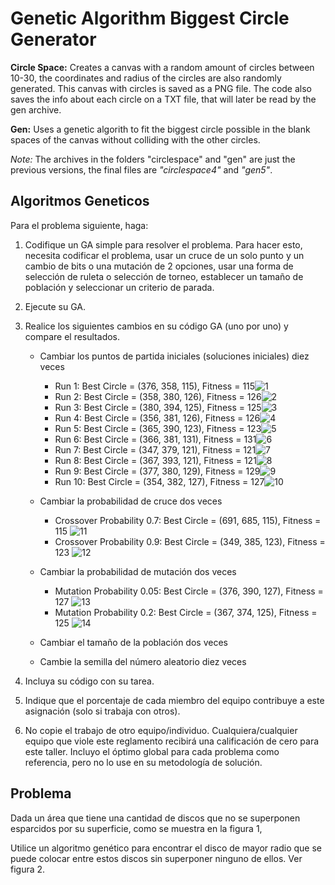 # Genetic Algorithm Biggest Circle Generator

**Circle Space:** Creates a canvas with a random amount of circles between 10-30, the coordinates and radius of the circles are also randomly generated. This canvas with circles is saved as a PNG file. The code also saves the info about each circle on a TXT file, that will later be read by the gen archive.

**Gen:** Uses a genetic algorith to fit the biggest circle possible in the blank spaces of the canvas without colliding with the other circles.

*Note:* The archives in the folders "circlespace" and "gen" are just the previous versions, the final files are *"circlespace4"* and *"gen5"*.

## Algoritmos Geneticos

Para el problema siguiente, haga:

1. Codifique un GA simple para resolver el problema. Para hacer esto, necesita codificar el problema, usar un cruce de un solo punto y un cambio de bits o una mutación de 2 opciones, usar una forma de selección de ruleta o selección de torneo, establecer un tamaño de población y seleccionar un criterio de parada.

2. Ejecute su GA.

3. Realice los siguientes cambios en su código GA (uno por uno) y compare el resultados.

    - Cambiar los puntos de partida iniciales (soluciones iniciales) diez veces

        - Run 1: Best Circle = (376, 358, 115), Fitness = 115![1](assets/genetic_algorithm_run_0.png)
        - Run 2: Best Circle = (358, 380, 126), Fitness = 126![2](assets/genetic_algorithm_run_1.png)
        - Run 3: Best Circle = (380, 394, 125), Fitness = 125![3](assets/genetic_algorithm_run_2.png)
        - Run 4: Best Circle = (356, 381, 126), Fitness = 126![4](assets/genetic_algorithm_run_3.png)
        - Run 5: Best Circle = (365, 390, 123), Fitness = 123![5](assets/genetic_algorithm_run_4.png)
        - Run 6: Best Circle = (366, 381, 131), Fitness = 131![6](assets/genetic_algorithm_run_5.png)
        - Run 7: Best Circle = (347, 379, 121), Fitness = 121![7](assets/genetic_algorithm_run_6.png)
        - Run 8: Best Circle = (367, 393, 121), Fitness = 121![8](assets/genetic_algorithm_run_7.png)
        - Run 9: Best Circle = (377, 380, 129), Fitness = 129![9](assets/genetic_algorithm_run_8.png)
        - Run 10: Best Circle = (354, 382, 127), Fitness = 127![10](assets/genetic_algorithm_run_9.png)

    - Cambiar la probabilidad de cruce dos veces
        - Crossover Probability 0.7: Best Circle = (691, 685, 115), Fitness = 115 ![11](assets/genetic_algorithm_run_0_cambiar.png)
        - Crossover Probability 0.9: Best Circle = (349, 385, 123), Fitness = 123 ![12](assets/genetic_algorithm_run_1_cambiar.png)

    - Cambiar la probabilidad de mutación dos veces
        - Mutation Probability 0.05: Best Circle = (376, 390, 127), Fitness = 127 ![13](assets/genetic_algorithm_run_0.05.png)
        - Mutation Probability 0.2: Best Circle = (367, 374, 125), Fitness = 125 ![14](assets/genetic_algorithm_run_0.2.png)
    - Cambiar el tamaño de la población dos veces
    - Cambie la semilla del número aleatorio diez veces
  
4. Incluya su código con su tarea.

5. Indique que el porcentaje de cada miembro del equipo contribuye a este asignación (solo si trabaja con otros).

6. No copie el trabajo de otro equipo/individuo. Cualquiera/cualquier equipo que viole este reglamento recibirá una calificación de cero para este taller.
Incluyo el óptimo global para cada problema como referencia, pero no lo use en su metodología de solución.

## Problema

Dada un área que tiene una cantidad de discos que no se superponen esparcidos por su superficie, como se muestra en la figura 1,

Utilice un algoritmo genético para encontrar el disco de mayor radio que se puede colocar entre estos discos sin superponer ninguno de ellos.  Ver figura 2.
